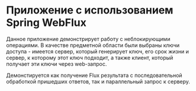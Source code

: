 # Приложение с использованием Spring WebFlux

Данное приложение демонстрирует работу с неблокирующими операциями. В качестве 
предметной области были выбраны ключи доступа - имеется сервер, который генерирует
ключ, его срок жизни и сервер, к которому этот ключ подходит, а также клиент, 
который получает эти ключи через web-запрос.

Демонстируется как получение Flux результата с последовательной обработкой 
пришедших ответов, так и параллельный запрос к серверу.